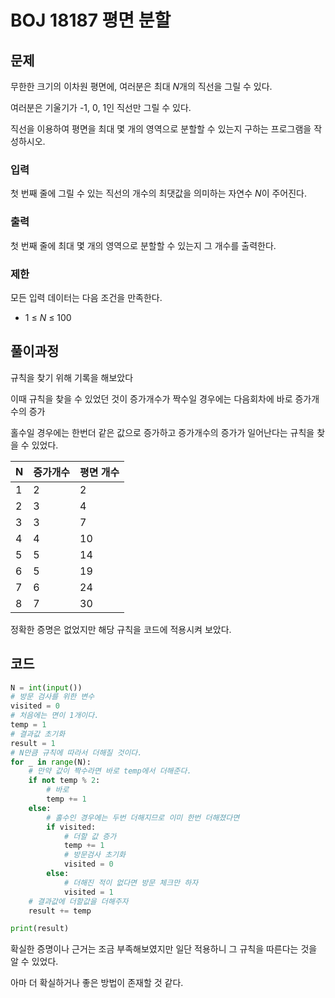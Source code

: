 # BOJ 18187 평면 분할



## 문제

무한한 크기의 이차원 평면에, 여러분은 최대 *N*개의 직선을 그릴 수 있다.

여러분은 기울기가 -1, 0, 1인 직선만 그릴 수 있다.

직선을 이용하여 평면을 최대 몇 개의 영역으로 분할할 수 있는지 구하는 프로그램을 작성하시오.

### 입력

첫 번째 줄에 그릴 수 있는 직선의 개수의 최댓값을 의미하는 자연수 *N*이 주어진다.

### 출력

첫 번째 줄에 최대 몇 개의 영역으로 분할할 수 있는지 그 개수를 출력한다.

### 제한

모든 입력 데이터는 다음 조건을 만족한다.

- 1 ≤ *N* ≤ 100 





## 풀이과정



규칙을 찾기 위해 기록을 해보았다

이때 규칙을 찾을 수 있었던 것이 증가개수가 짝수일 경우에는 다음회차에 바로 증가개수의 증가

홀수일 경우에는 한번더 같은 값으로 증가하고 증가개수의 증가가 일어난다는 규칙을 찾을 수 있었다.

| N    | 증가개수 | 평면 개수 |
| ---- | -------- | --------- |
| 1    | 2        | 2         |
| 2    | 3        | 4         |
| 3    | 3        | 7         |
| 4    | 4        | 10        |
| 5    | 5        | 14        |
| 6    | 5        | 19        |
| 7    | 6        | 24        |
| 8    | 7        | 30        |

정확한 증명은 없었지만 해당 규칙을 코드에 적용시켜 보았다.



## 코드

```python
N = int(input())
# 방문 검사를 위한 변수
visited = 0
# 처음에는 면이 1개이다.
temp = 1
# 결과값 초기화
result = 1
# N만큼 규칙에 따라서 더해질 것이다.
for _ in range(N):
    # 만약 값이 짝수라면 바로 temp에서 더해준다.
    if not temp % 2:
        # 바로
        temp += 1
    else:
        # 홀수인 경우에는 두번 더해지므로 이미 한번 더해졌다면
        if visited:
            # 더할 값 증가
            temp += 1
            # 방문검사 초기화
            visited = 0
        else:
            # 더해진 적이 없다면 방문 체크만 하자
            visited = 1
    # 결과값에 더할값을 더해주자
    result += temp

print(result)
```

확실한 증명이나 근거는 조금 부족해보였지만 일단 적용하니 그 규칙을 따른다는 것을 알 수 있었다.

아마 더 확실하거나 좋은 방법이 존재할 것 같다.